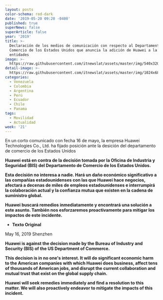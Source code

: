```yaml
---
layout: posts
color-schema: red-dark
date: '2019-05-20 09:20 -0400'
published: true
superNews: false
superArticle: false
year: '2019'
title: >-
  Declaración de los medios de comunicación con respecto al Departamento de
  Comercio de los Estados Unidos que anuncia la adición de Huawei a la lista de
  entidades
image: >-
  https://raw.githubusercontent.com/itnewslat/assets/master/img/540x320/Huawei-Sede-p.jpg
detail-image: >-
  https://raw.githubusercontent.com/itnewslat/assets/master/img/1024x680/Huawei-Sede-g.jpg
categories:
  - Venezuela
  - Colombia
  - Argentina
  - Perú
  - Ecuador
  - Chile
  - Panama
tags:
  - Movilidad
  - Actualidad
week: '21'
---
```

En un corto comunicado con fecha 16 de mayo, la empresa Huawei Technologies Co., Ltd. ha fijado posición ante la desición del departamento de comercio de los Estados Unidos 

**Huawei está en contra de la decisión tomada por la Oficina de Industria y Seguridad (BIS) del Departamento de Comercio de los Estados Unidos.**

**Esta decisión no interesa a nadie. Hará un daño económico significativo a las compañías estadounidenses con las que Huawei hace negocios, afectará a decenas de miles de empleos estadounidenses e interrumpirá la colaboración actual y la confianza mutua que existen en la cadena de suministro global.**

**Huawei buscará remedios inmediatamente y encontrará una solución a este asunto. También nos esforzaremos proactivamente para mitigar los impactos de este incidente.**

- **Texto Original**

May 16, 2019 Shenzhen

**Huawei is against the decision made by the Bureau of Industry and Security (BIS) of the US Department of Commerce.**

**This decision is in no one's interest. It will do significant economic harm to the American companies with which Huawei does business, affect tens of thousands of American jobs, and disrupt the current collaboration and mutual trust that exist on the global supply chain.**

**Huawei will seek remedies immediately and find a resolution to this matter. We will also proactively endeavor to mitigate the impacts of this incident.**